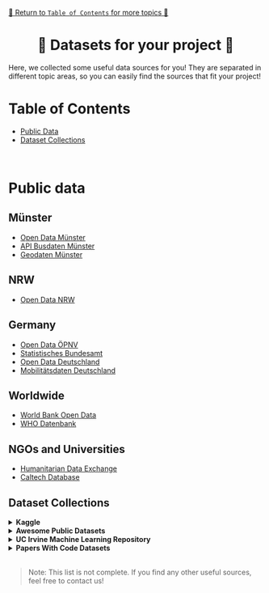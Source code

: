
[🔗 Return to `Table of Contents` for more topics 🔗](https://github.com/HendrikLinn/TechLabs_Projects/blob/main/README.md)

<h1 align="center"> 📂 Datasets for your project 📂 </h1>
Here, we collected some useful data sources for you! They are separated in different topic areas, so you can easily find the sources that fit your project!

</br>

# Table of Contents
- [Public Data](#publicdata)
- [Dataset Collections](#collections)

</br>

# Public data <a name="publicdata"></a>
## Münster
- [Open Data Münster](https://opendata.stadt-muenster.de/)
- [API Busdaten Münster](https://api.busradar.conterra.de/)
- [Geodaten Münster](https://geo.stadt-muenster.de/webgis/application/Geobasisdaten)

## NRW
- [Open Data NRW](https://open.nrw/open-data)

## Germany
- [Open Data ÖPNV](https://www.opendata-oepnv.de/ht/de/willkommen)
- [Statistisches Bundesamt](https://www.destatis.de/DE/Home/_inhalt.html)
- [Open Data Deutschland](https://www.govdata.de/)
- [Mobilitätsdaten Deutschland](https://mobilithek.info/)

## Worldwide
- [World Bank Open Data](https://data.worldbank.org/)
- [WHO Datenbank](https://www.who.int/data)

## NGOs and Universities
- [Humanitarian Data Exchange](https://data.humdata.org/)
- [Caltech Database](https://data.caltech.edu/search?q=&f=resource_type%3Adataset&l=list&p=1&s=10&sort=newest)

## Dataset Collections <a name="collections"></a>
<details>
<summary>
  <a id="kaggle-infos"></a>
  <b>Kaggle</b>
</summary>

[Kaggle - Data Science Platform](https://www.kaggle.com/datasets)

Kaggle is an Online-Community, that is made for Data Scientists. Here, you can learn coding, take on Data Science-Challenges and exchange datasets with others. For your project, you can search for interesting datasets.

> 🟨 __Note__ 🟨
>
> The datasets on the plattform are usually highly preprocessed, which does not represent the "real-world" situation. Also, they could contain errors, as they are not moderated by the platform. Keep that in mind when you consider using a dataset from Kaggle.

</details>

<details>
<summary>
  <a id="awesome-datasets"></a>
  <b>Awesome Public Datasets</b>
</summary>

[Awesome Public Datasets Collection](https://github.com/awesomedata/awesome-public-datasets)

As the name already tells, this is an _awesome_ collection of publicly available datasets. They are organised under different topics. Take a look around, maybe there is something interesting for your project!

</details>


<details>
<summary>
  <a id="irvine-ml"></a>
  <b>UC Irvine Machine Learning Repository</b>
</summary>

[Machine Learning Datasets](https://archive.ics.uci.edu/datasets)

The Irvine Machine Learning Repository contains many datasets suitable for Machine Learning projects. Some prominent ones are e. g. the Iris or the Dry Bean dataset. The big advantage of the platform: You already get some information on what to use the dataset for, e. g., what is the predictor, are there missing values, what are the variables, etc.

</details>

<details>
<summary>
  <a id="papers-with-code"></a>
  <b>Papers With Code Datasets</b>
</summary>

[Papers With Code ML Datasets](https://paperswithcode.com/datasets)

Another Machine Learning dataset repository with possibilities to filter for specific modalities. You can also filter for specific tasks you want to perform or the language it should be in.

</details>
</br>

> Note: This list is not complete. If you find any other useful sources, feel free to contact us!

